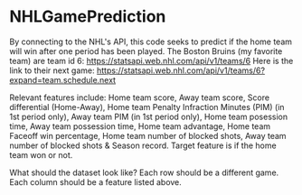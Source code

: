 # NHLGamePrediction
By connecting to the NHL's API, this code seeks to predict if the home team will win after one period has been played.
The Boston Bruins (my favorite team) are team id 6: https://statsapi.web.nhl.com/api/v1/teams/6
Here is the link to their next game: https://statsapi.web.nhl.com/api/v1/teams/6?expand=team.schedule.next 

Relevant features include:
Home team score, Away team score, Score differential (Home-Away), Home team Penalty Infraction Minutes (PIM) (in 1st period only), Away team PIM (in 1st period only), Home team posession time, Away team possession time, Home team advantage, Home team Faceoff win percentage, Home team number of blocked shots, Away team number of blocked shots & Season record.
Target feature is if the home team won or not.

What should the dataset look like?
Each row should be a different game. Each column should be a feature listed above.
